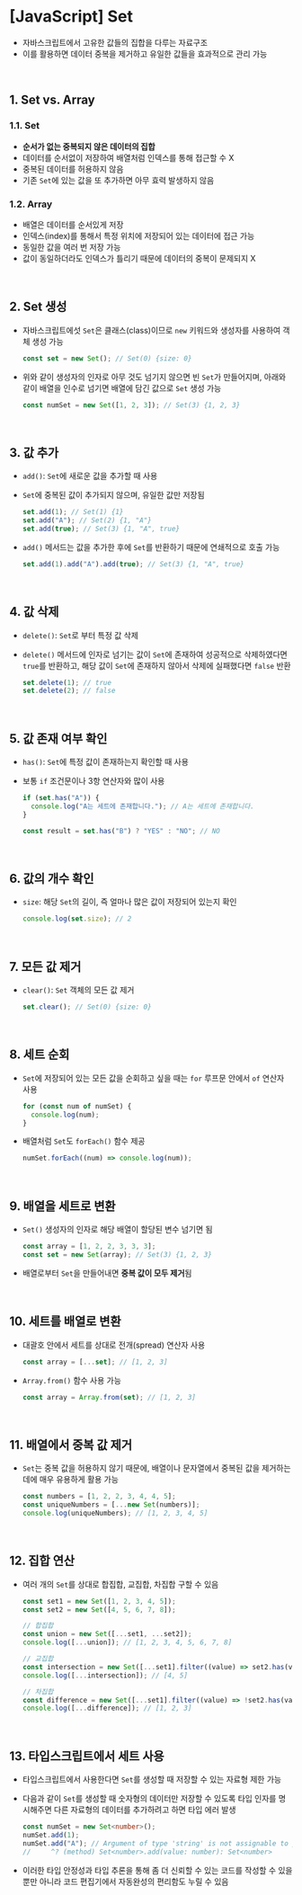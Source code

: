 # [JavaScript] Set

- 자바스크립트에서 고유한 값들의 집합을 다루는 자료구조
- 이를 활용하면 데이터 중복을 제거하고 유일한 값들을 효과적으로 관리 가능

<br>

## 1. Set vs. Array

### 1.1. Set

- **순서가 없는 중복되지 않은 데이터의 집합**
- 데이터를 순서없이 저장하여 배열처럼 인덱스를 통해 접근할 수 X
- 중복된 데이터를 허용하지 않음
- 기존 `Set`에 있는 값을 또 추가하면 아무 효력 발생하지 않음

### 1.2. Array

- 배열은 데이터를 순서있게 저장
- 인덱스(index)를 통해서 특정 위치에 저장되어 있는 데이터에 접근 가능
- 동일한 값을 여러 번 저장 가능
- 값이 동일하더라도 인덱스가 틀리기 때문에 데이터의 중복이 문제되지 X

<br>

## 2. Set 생성

- 자바스크립트에섯 `Set`은 클래스(class)이므로 `new` 키워드와 생성자를 사용하여 객체 생성 가능

  ```javascript
  const set = new Set(); // Set(0) {size: 0}
  ```

- 위와 같이 생성자의 인자로 아무 것도 넘기지 않으면 빈 `Set`가 만들어지며, 아래와 같이 배열을 인수로 넘기면 배열에 담긴 값으로 `Set` 생성 가능

  ```javascript
  const numSet = new Set([1, 2, 3]); // Set(3) {1, 2, 3}
  ```

<br>

## 3. 값 추가

- `add()`: `Set`에 새로운 값을 추가할 때 사용
- `Set`에 중복된 값이 추가되지 않으며, 유일한 값만 저장됨

  ```javascript
  set.add(1); // Set(1) {1}
  set.add("A"); // Set(2) {1, "A"}
  set.add(true); // Set(3) {1, "A", true}
  ```

- `add()` 메서드는 값을 추가한 후에 `Set`를 반환하기 때문에 연쇄적으로 호출 가능

  ```javascript
  set.add(1).add("A").add(true); // Set(3) {1, "A", true}
  ```

<br>

## 4. 값 삭제

- `delete()`: `Set`로 부터 특정 값 삭제
- `delete()` 메서드에 인자로 넘기는 값이 `Set`에 존재하여 성공적으로 삭제하였다면 `true`를 반환하고, 해당 값이 `Set`에 존재하지 않아서 삭제에 실패했다면 `false` 반환

  ```javascript
  set.delete(1); // true
  set.delete(2); // false
  ```

<br>

## 5. 값 존재 여부 확인

- `has()`: `Set`에 특정 값이 존재하는지 확인할 때 사용
- 보통 `if` 조건문이나 3항 연산자와 많이 사용

  ```javascript
  if (set.has("A")) {
    console.log("A는 세트에 존재합니다."); // A는 세트에 존재합니다.
  }
  ```

  ```javascript
  const result = set.has("B") ? "YES" : "NO"; // NO
  ```

<br>

## 6. 값의 개수 확인

- `size`: 해당 `Set`의 길이, 즉 얼마나 많은 값이 저장되어 있는지 확인

  ```javascript
  console.log(set.size); // 2
  ```

<br>

## 7. 모든 값 제거

- `clear()`: `Set` 객체의 모든 값 제거

  ```javascript
  set.clear(); // Set(0) {size: 0}
  ```

<br>

## 8. 세트 순회

- `Set`에 저장되어 있는 모든 값을 순회하고 싶을 때는 `for` 루프문 안에서 `of` 연산자 사용

  ```javascript
  for (const num of numSet) {
    console.log(num);
  }
  ```

- 배열처럼 `Set`도 `forEach()` 함수 제공

  ```javascript
  numSet.forEach((num) => console.log(num));
  ```

<br>

## 9. 배열을 세트로 변환

- `Set()` 생성자의 인자로 해당 배열이 할당된 변수 넘기면 됨

  ```javascript
  const array = [1, 2, 2, 3, 3, 3];
  const set = new Set(array); // Set(3) {1, 2, 3}
  ```

- 배열로부터 `Set`을 만들어내면 **중복 값이 모두 제거**됨

<br>

## 10. 세트를 배열로 변환

- 대괄호 안에서 세트를 상대로 전개(spread) 연산자 사용

  ```javascript
  const array = [...set]; // [1, 2, 3]
  ```

- `Array.from()` 함수 사용 가능

  ```javascript
  const array = Array.from(set); // [1, 2, 3]
  ```

<br>

## 11. 배열에서 중복 값 제거

- `Set`는 중복 값을 허용하지 않기 때문에, 배열이나 문자열에서 중복된 값을 제거하는 데에 매우 유용하게 활용 가능

  ```javascript
  const numbers = [1, 2, 2, 3, 4, 4, 5];
  const uniqueNumbers = [...new Set(numbers)];
  console.log(uniqueNumbers); // [1, 2, 3, 4, 5]
  ```

<br>

## 12. 집합 연산

- 여러 개의 `Set`를 상대로 합집합, 교집합, 차집합 구할 수 있음

  ```javascript
  const set1 = new Set([1, 2, 3, 4, 5]);
  const set2 = new Set([4, 5, 6, 7, 8]);

  // 합집합
  const union = new Set([...set1, ...set2]);
  console.log([...union]); // [1, 2, 3, 4, 5, 6, 7, 8]

  // 교집합
  const intersection = new Set([...set1].filter((value) => set2.has(value)));
  console.log([...intersection]); // [4, 5]

  // 차집합
  const difference = new Set([...set1].filter((value) => !set2.has(value)));
  console.log([...difference]); // [1, 2, 3]
  ```

<br>

## 13. 타입스크립트에서 세트 사용

- 타입스크립트에서 사용한다면 `Set`를 생성할 때 저장할 수 있는 자료형 제한 가능
- 다음과 같이 `Set`를 생성할 때 숫자형의 데이터만 저장할 수 있도록 타입 인자를 명시해주면 다른 자료형의 데이터를 추가하려고 하면 타입 에러 발생

  ```typescript
  const numSet = new Set<number>();
  numSet.add(1);
  numSet.add("A"); // Argument of type 'string' is not assignable to parameter of type 'number'.(2345)
  //     ^? (method) Set<number>.add(value: number): Set<number>
  ```

- 이러한 타입 안정성과 타입 추론을 통해 좀 더 신뢰할 수 있는 코드를 작성할 수 있을 뿐만 아니라 코드 편집기에서 자동완성의 편리함도 누릴 수 있음

